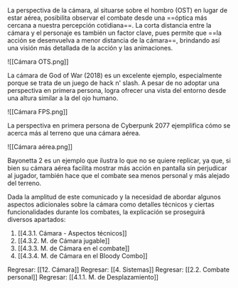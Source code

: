 
La perspectiva de la cámara, al situarse sobre el hombro (OST) en lugar de estar aérea, posibilita observar el combate desde una ==óptica más cercana a nuestra percepción cotidiana==. La corta distancia entre la cámara y el personaje es también un factor clave, pues permite que ==la acción se desenvuelva a menor distancia de la cámara==, brindando así una visión más detallada de la acción y las animaciones.

![[Cámara OTS.png]]

La cámara de God of War (2018) es un excelente ejemplo, especialmente porque se trata de un juego de hack n' slash. A pesar de no adoptar una perspectiva en primera persona, logra ofrecer una vista del entorno desde una altura similar a la del ojo humano.

![[Cámara FPS.png]]

La perspectiva en primera persona de Cyberpunk 2077 ejemplifica cómo se acerca más al terreno que una cámara aérea.

![[Cámara aérea.png]]

Bayonetta 2 es un ejemplo que ilustra lo que no se quiere replicar, ya que, si bien su cámara aérea facilita mostrar más acción en pantalla sin perjudicar al jugador, también hace que el combate sea menos personal y más alejado del terreno.

Dada la amplitud de este comunicado y la necesidad de abordar algunos aspectos adicionales sobre la cámara como detalles técnicos y ciertas funcionalidades durante los combates, la explicación se proseguirá diversos apartados:

1. [[4.3.1. Cámara - Aspectos técnicos]]
2. [[4.3.2. M. de Cámara jugable]]
3. [[4.3.3. M. de Cámara en el combate]]
4. [[4.3.4. M. de Cámara en el Bloody Combo]]


Regresar: [[12. Cámara]]
Regresar: [[4. Sistemas]]
Regresar: [[2.2. Combate personal]]
Regresar: [[4.1.1. M. de Desplazamiento]]